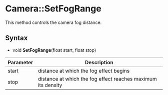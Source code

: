 # Camera::SetFogRange

This method controls the camera fog distance.

## Syntax

- void **SetFogRange**(float start, float stop)

| Parameter | Description |
|---|---|
| start | distance at which the fog effect begins |
| stop | distance at which the fog effect reaches maximum its density |
